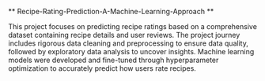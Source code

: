 ** Recipe-Rating-Prediction-A-Machine-Learning-Approach **

This project focuses on predicting recipe ratings based on a comprehensive dataset containing recipe details and user reviews. The project journey includes rigorous data cleaning and preprocessing to ensure data quality, followed by exploratory data analysis to uncover insights. Machine learning models were developed and fine-tuned through hyperparameter optimization to accurately predict how users rate recipes. 
